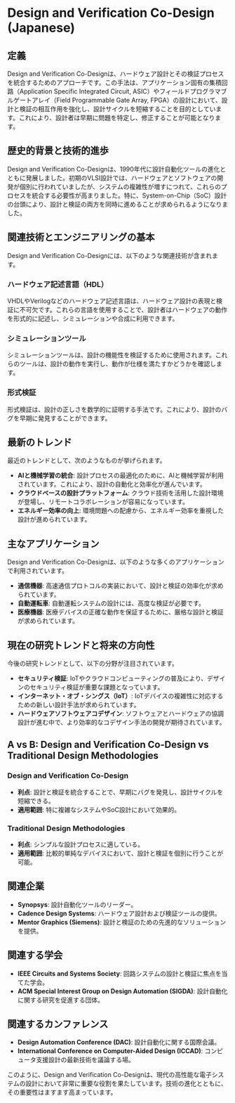 # Design and Verification Co-Design (Japanese)

## 定義

Design and Verification Co-Designは、ハードウェア設計とその検証プロセスを統合するためのアプローチです。この手法は、アプリケーション固有の集積回路（Application Specific Integrated Circuit, ASIC）やフィールドプログラマブルゲートアレイ（Field Programmable Gate Array, FPGA）の設計において、設計と検証の相互作用を強化し、設計サイクルを短縮することを目的としています。これにより、設計者は早期に問題を特定し、修正することが可能となります。

## 歴史的背景と技術的進歩

Design and Verification Co-Designは、1990年代に設計自動化ツールの進化とともに発展しました。初期のVLSI設計では、ハードウェアとソフトウェアの開発が個別に行われていましたが、システムの複雑性が増すにつれて、これらのプロセスを統合する必要性が高まりました。特に、System-on-Chip（SoC）設計の台頭により、設計と検証の両方を同時に進めることが求められるようになりました。

## 関連技術とエンジニアリングの基本

Design and Verification Co-Designには、以下のような関連技術が含まれます。

### ハードウェア記述言語（HDL）

VHDLやVerilogなどのハードウェア記述言語は、ハードウェア設計の表現と検証に不可欠です。これらの言語を使用することで、設計者はハードウェアの動作を形式的に記述し、シミュレーションや合成に利用できます。

### シミュレーションツール

シミュレーションツールは、設計の機能性を検証するために使用されます。これらのツールは、設計の動作を実行し、動作が仕様を満たすかどうかを確認します。

### 形式検証

形式検証は、設計の正しさを数学的に証明する手法です。これにより、設計のバグを早期に発見することができます。

## 最新のトレンド

最近のトレンドとして、次のようなものが挙げられます。

- **AIと機械学習の統合**: 設計プロセスの最適化のために、AIと機械学習が利用されています。これにより、設計の自動化と効率化が進んでいます。
- **クラウドベースの設計プラットフォーム**: クラウド技術を活用した設計環境が登場し、リモートコラボレーションが容易になっています。
- **エネルギー効率の向上**: 環境問題への配慮から、エネルギー効率を重視した設計が進められています。

## 主なアプリケーション

Design and Verification Co-Designは、以下のような多くのアプリケーションで利用されています。

- **通信機器**: 高速通信プロトコルの実装において、設計と検証の効率化が求められています。
- **自動運転車**: 自動運転システムの設計には、高度な検証が必要です。
- **医療機器**: 医療デバイスの正確な動作を保証するために、厳格な設計と検証が求められています。

## 現在の研究トレンドと将来の方向性

今後の研究トレンドとして、以下の分野が注目されています。

- **セキュリティ検証**: IoTやクラウドコンピューティングの普及により、デザインのセキュリティ検証が重要な課題となっています。
- **インターネット・オブ・シングス（IoT）**: IoTデバイスの複雑性に対応するための新しい設計手法が求められています。
- **ハードウェアソフトウェアコデザイン**: ソフトウェアとハードウェアの協調設計が進む中で、より効率的なコデザイン手法の開発が期待されています。

## A vs B: Design and Verification Co-Design vs Traditional Design Methodologies

### Design and Verification Co-Design

- **利点**: 設計と検証を統合することで、早期にバグを発見し、設計サイクルを短縮できる。
- **適用範囲**: 特に複雑なシステムやSoC設計において効果的。

### Traditional Design Methodologies

- **利点**: シンプルな設計プロセスに適している。
- **適用範囲**: 比較的単純なデバイスにおいて、設計と検証を個別に行うことが可能。

## 関連企業

- **Synopsys**: 設計自動化ツールのリーダー。
- **Cadence Design Systems**: ハードウェア設計および検証ツールの提供。
- **Mentor Graphics (Siemens)**: 設計と検証のための先進的なソリューションを提供。

## 関連する学会

- **IEEE Circuits and Systems Society**: 回路システムの設計と検証に焦点を当てた学会。
- **ACM Special Interest Group on Design Automation (SIGDA)**: 設計自動化に関する研究を促進する団体。

## 関連するカンファレンス

- **Design Automation Conference (DAC)**: 設計自動化に関する国際会議。
- **International Conference on Computer-Aided Design (ICCAD)**: コンピュータ支援設計の最新技術を議論する場。

このように、Design and Verification Co-Designは、現代の高性能な電子システムの設計において非常に重要な役割を果たしています。技術の進化とともに、その重要性はますます高まっています。